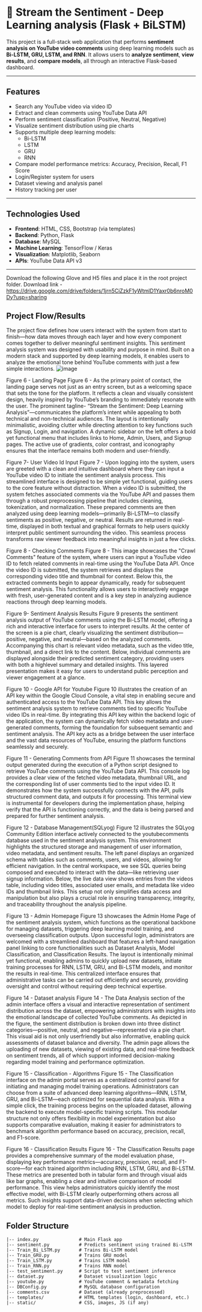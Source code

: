 # 🎯 Stream the Sentiment - Deep Learning analysis (Flask + BiLSTM)

This project is a full-stack web application that performs **sentiment analysis on YouTube video comments** using deep learning models such as **Bi-LSTM, GRU, LSTM, and RNN**. It allows users to **analyze sentiment**, **view results**, and **compare models**, all through an interactive Flask-based dashboard.

---

## Features

- Search any YouTube video via video ID
- Extract and clean comments using YouTube Data API
- Perform sentiment classification (Positive, Neutral, Negative)
- Visualize sentiment distribution using pie charts
- Supports multiple deep learning models:
  - Bi-LSTM
  - LSTM
  - GRU
  - RNN
- Compare model performance metrics: Accuracy, Precision, Recall, F1 Score
- Login/Register system for users
- Dataset viewing and analysis panel
- History tracking per user

---

## Technologies Used

- **Frontend**: HTML, CSS, Bootstrap (via templates)
- **Backend**: Python, Flask
- **Database**: MySQL
- **Machine Learning**: TensorFlow / Keras
- **Visualization**: Matplotlib, Seaborn
- **APIs**: YouTube Data API v3

---
Download the following Glove and H5 files and place it in the root project folder. 
Download link - https://drive.google.com/drive/folders/1jrn5CiZzkF1yWtmlD1Yaxr0b6nroM0Dy?usp=sharing

## Project Flow/Results 
   
The project flow defines how users interact with the system from start to finish—how data moves through each layer and how every component comes together to deliver meaningful sentiment insights. 
This sentiment analysis system was designed with usability and purpose in mind. Built on a modern stack and supported by deep learning models, it enables users to analyze the emotional tone behind YouTube comments with just a few simple interactions. 
 ![image](https://github.com/user-attachments/assets/88f628c4-f8e9-49c5-a536-3894e9a1b0a5)

  
Figure 6 - Landing Page 
Figure 6 - As the primary point of contact, the landing page serves not just as an entry screen, but as a welcoming space that sets the tone for the platform. It reflects a clean and visually consistent design, heavily inspired by YouTube’s branding to immediately resonate with the user. The prominent tagline- “Stream the Sentiment: Deep Learning Analysis”—communicates the platform’s intent while appealing to both technical and non-technical audiences. 
The layout is intentionally minimalistic, avoiding clutter while directing attention to key functions such as Signup, Login, and navigation. A dynamic sidebar on the left offers a bold yet functional menu that includes links to Home, Admin, Users, and Signup pages. The active use of gradients, color contrast, and iconography ensures that the interface remains both modern and user-friendly. 
 
  
Figure 7- User Video Id Input 
Figure 7 - Upon logging into the system, users are greeted with a clean and intuitive dashboard where they can input a YouTube video ID to initiate the sentiment analysis process. This streamlined interface is designed to be simple yet functional, guiding users to the core feature without distraction. When a video ID is submitted, the system fetches associated comments via the YouTube API and passes them through a robust preprocessing pipeline that includes cleaning, tokenization, and normalization. These prepared comments are then analyzed using deep learning models—primarily Bi-LSTM—to classify sentiments as positive, negative, or neutral. Results are returned in real-time, displayed in both textual and graphical formats to help users quickly interpret public sentiment surrounding the video. This seamless process transforms raw viewer feedback into meaningful insights in just a few clicks. 
  
Figure 8 - Checking Comments 
Figure 8 - This image showcases the "Crawl Comments" feature of the system, where users can input a YouTube video ID to fetch related comments in real-time using the YouTube Data API. Once the video ID is submitted, the system retrieves and displays the corresponding video title and thumbnail for context. Below this, the extracted comments begin to appear dynamically, ready for subsequent sentiment analysis. This functionality allows users to interactively engage with fresh, user-generated content and is a key step in analyzing audience reactions through deep learning models. 
  
Figure 9- Sentiment Analysis Results 
Figure 9 presents the sentiment analysis output of YouTube comments using the Bi-LSTM model, offering a rich and interactive interface for users to interpret results. At the center of the screen is a pie chart, clearly visualizing the sentiment distribution—positive, negative, and neutral—based on the analyzed comments. Accompanying this chart is relevant video metadata, such as the video title, thumbnail, and a direct link to the content. Below, individual comments are displayed alongside their predicted sentiment category, providing users with both a highlevel summary and detailed insights. This layered presentation makes it easy for users to understand public perception and viewer engagement at a glance. 
  
Figure 10 - Google API for Youtube 
Figure 10 illustrates the creation of an API key within the Google Cloud Console, a vital step in enabling secure and authenticated access to the YouTube Data API. This key allows the sentiment analysis system to retrieve comments tied to specific YouTube video IDs in real-time. By integrating this API key within the backend logic of the application, the system can dynamically fetch video metadata and user-generated comments, forming the foundation for subsequent semantic and sentiment analysis. The API key acts as a bridge between the user interface and the vast data resources of YouTube, ensuring the platform functions seamlessly and securely. 
  
Figure 11 - Generating Comments from API 
Figure 11 showcases the terminal output generated during the execution of a Python script designed to retrieve YouTube comments using the YouTube Data API. This console log provides a clear view of the fetched video metadata, thumbnail URL, and the corresponding list of user comments tied to the input video ID. It demonstrates how the system successfully connects with the API, pulls structured comment data, and outputs it for processing. This terminal view is instrumental for developers during the implementation phase, helping verify that the API is functioning correctly, and the data is being parsed and prepared for further sentiment analysis. 
  
Figure 12 - Database Management(SQLyog) 
Figure 12 illustrates the SQLyog Community Edition interface actively connected to the youtubecomments database used in the sentiment analysis system. This environment highlights the structured storage and management of user information, video metadata, and sentiment results. The left panel displays an organized schema with tables such as comments, users, and videos, allowing for efficient navigation. In the central workspace, we see SQL queries being composed and executed to interact with the data—like retrieving user signup information. Below, the live data view shows entries from the videos table, including video titles, associated user emails, and metadata like video IDs and thumbnail links. This setup not only simplifies data access and manipulation but also plays a crucial role in ensuring transparency, integrity, and traceability throughout the analysis pipeline. 
  
Figure 13 - Admin Homepage 
Figure 13 showcases the Admin Home Page of the sentiment analysis system, which functions as the operational backbone for managing datasets, triggering deep learning model training, and overseeing classification outputs. Upon successful login, administrators are welcomed with a streamlined dashboard that features a left-hand navigation panel linking to core functionalities such as Dataset Analysis, Model Classification, and Classification Results. The layout is intentionally minimal yet functional, enabling admins to quickly upload new datasets, initiate training processes for RNN, LSTM, GRU, and Bi-LSTM models, and monitor the results in real-time. This centralized interface ensures that administrative tasks can be carried out efficiently and securely, providing oversight and control without requiring deep technical expertise. 
  
Figure 14 - Dataset analysis 
Figure 14 - The Data Analysis section of the admin interface offers a visual and interactive representation of sentiment distribution across the dataset, empowering administrators with insights into the emotional landscape of collected YouTube comments. As depicted in the figure, the sentiment distribution is broken down into three distinct categories—positive, neutral, and negative—represented via a pie chart. This visual aid is not only userfriendly but also informative, enabling quick assessments of dataset balance and diversity. The admin page allows the uploading of new datasets, viewing of existing data, and real-time feedback on sentiment trends, all of which support informed decision-making regarding model training and performance optimization. 
  
Figure 15 - Classification - Algorithms 
Figure 15 - The Classification interface on the admin portal serves as a centralized control panel for initiating and managing model training operations. Administrators can choose from a suite of advanced deep learning algorithms—RNN, LSTM, GRU, and Bi-LSTM—each optimized for sequential data analysis. With a simple click, the training process begins on the uploaded dataset, allowing the backend to execute model-specific training scripts. This modular structure not only offers flexibility in model experimentation but also supports comparative evaluation, making it easier for administrators to benchmark algorithm performance based on accuracy, precision, recall, and F1-score. 
  
Figure 16 - Classification Results 
Figure 16 - The Classification Results page provides a comprehensive summary of the model evaluation phase, displaying key performance metrics—accuracy, precision, recall, and F1-score—for each trained algorithm including RNN, LSTM, GRU, and Bi-LSTM. These metrics are presented both in tabular form and through visual aids like bar graphs, enabling a clear and intuitive comparison of model performance. This view helps administrators quickly identify the most effective model, with Bi-LSTM clearly outperforming others across all metrics. Such insights support data-driven decisions when selecting which model to deploy for real-time sentiment analysis in production.


## Folder Structure

```plaintext
|-- index.py               # Main Flask app
|-- sentiment.py           # Predicts sentiment using trained Bi-LSTM
|-- Train_Bi_LSTM.py       # Trains Bi-LSTM model
|-- Train_GRU.py           # Trains GRU model
|-- Train_LSTM.py          # Trains LSTM model
|-- Train_RNN.py           # Trains RNN model
|-- test_sentiment.py      # Script to test sentiment inference
|-- dataset.py             # Dataset visualization logic
|-- youtube.py             # YouTube comment & metadata fetching
|-- DBConfig.py            # MySQL database configuration
|-- comments.csv           # Dataset (already preprocessed)
|-- templates/             # HTML templates (login, dashboard, etc.)
|-- static/                # CSS, images, JS (if any)


